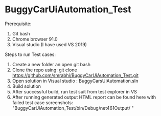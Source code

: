 # BuggyCarUiAutomation_Test
Prerequisite:
1.	Git bash
2.	Chrome browser 91.0 
3.	Visual studio (I have used VS 2019)

Steps to run Test cases:
1. Create a new folder an open git bash
2. Clone the repo using: 
git clone https://github.com/smrabhi/BuggyCarUiAutomation_Test.git
3. Open solution in Visual studio : BuggyCarsUiAutomation.sln
4. Build solution 
5. After successful build, run test suit from test explorer in VS  
6. After running generated output HTML report can be found here  with failed test case screenshots:  "BuggyCarUiAutomation_Test/bin/Debug/net461Output/
"
